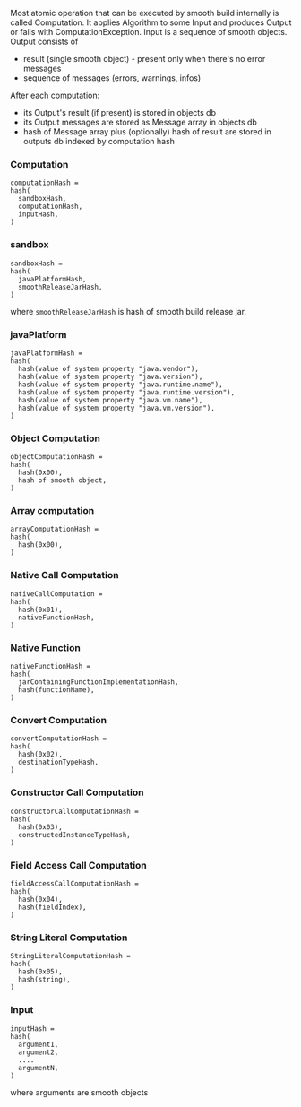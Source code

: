 Most atomic operation that can be executed by smooth build internally is called Computation.
It applies Algorithm to some Input and produces Output or fails with ComputationException.
Input is a sequence of smooth objects.
Output consists of
 - result (single smooth object) - present only when there's no error messages 
 - sequence of messages (errors, warnings, infos)

After each computation:
 - its Output's result (if present) is stored in objects db
 - its Output messages are stored as Message array in objects db
 - hash of Message array plus (optionally) hash of result are stored in outputs db indexed by 
 computation hash
 

### Computation


```
computationHash =
hash(
  sandboxHash,
  computationHash,
  inputHash,
)
```

### sandbox

```
sandboxHash =
hash(
  javaPlatformHash,
  smoothReleaseJarHash,
)
```

where `smoothReleaseJarHash` is hash of smooth build release jar.


### javaPlatform

```
javaPlatformHash =
hash(
  hash(value of system property "java.vendor"),
  hash(value of system property "java.version"),
  hash(value of system property "java.runtime.name"),
  hash(value of system property "java.runtime.version"),
  hash(value of system property "java.vm.name"),
  hash(value of system property "java.vm.version"),
)
```

### Object Computation

```
objectComputationHash =
hash(
  hash(0x00),
  hash of smooth object,
)
```

### Array computation

```
arrayComputationHash =
hash(
  hash(0x00),
)
```

### Native Call Computation

```
nativeCallComputation =
hash(
  hash(0x01),
  nativeFunctionHash,
)
```

### Native Function

```
nativeFunctionHash =
hash(
  jarContainingFunctionImplementationHash,
  hash(functionName),
)
```

### Convert Computation

```
convertComputationHash =
hash(
  hash(0x02),
  destinationTypeHash,
)
```

### Constructor Call Computation

```
constructorCallComputationHash =
hash(
  hash(0x03),
  constructedInstanceTypeHash,
)
```

### Field Access Call Computation

```
fieldAccessCallComputationHash =
hash(
  hash(0x04),
  hash(fieldIndex),
)
```

### String Literal Computation

```
StringLiteralComputationHash =
hash(
  hash(0x05),
  hash(string),
)
```

### Input

```
inputHash =
hash(
  argument1,
  argument2,
  ....
  argumentN,
)
```
where arguments are smooth objects
